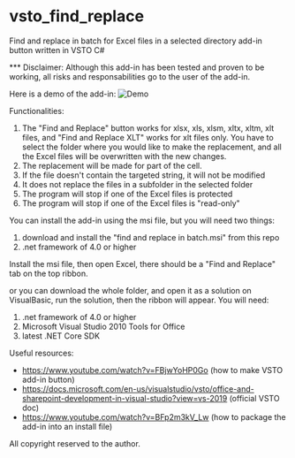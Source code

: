 # vsto_find_replace
Find and replace in batch for Excel files in a selected directory add-in button written in VSTO C#

*** Disclaimer: Although this add-in has been tested and proven to be working, all risks and responsabilities go to the user of the add-in.

Here is a demo of the add-in:
![Demo](demo.gif)


Functionalities:
1) The "Find and Replace" button works for xlsx, xls, xlsm, xltx, xltm, xlt files, and "Find and Replace XLT" works for xlt files only. You have to select the folder where you would like to make the replacement, and all the Excel files will be overwritten with the new changes.
2) The replacement will be made for part of the cell.
3) If the file doesn't contain the targeted string, it will not be modified
4) It does not replace the files in a subfolder in the selected folder
5) The program will stop if one of the Excel files is protected
6) The program will stop if one of the Excel files is "read-only"


You can install the add-in using the msi file, but you will need two things:
1) download and install the "find and replace in batch.msi" from this repo
2) .net framework of 4.0 or higher

Install the msi file, then open Excel, there should be a "Find and Replace" tab on the top ribbon. 


or you can download the whole folder, and open it as a solution on VisualBasic, run the solution, then the ribbon will appear. You will need:
1)  .net framework of 4.0 or higher
2) Microsoft Visual Studio 2010 Tools for Office
3) latest .NET Core SDK


Useful resources:
- https://www.youtube.com/watch?v=FBjwYoHP0Go (how to make VSTO add-in button)
- https://docs.microsoft.com/en-us/visualstudio/vsto/office-and-sharepoint-development-in-visual-studio?view=vs-2019 (official VSTO doc)
- https://www.youtube.com/watch?v=BFp2m3kV_Lw (how to package the add-in into an install file)


All copyright reserved to the author.

